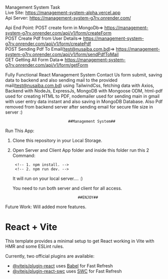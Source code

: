 Management System Task
</br>
Live Site: https://management-system-alpha.vercel.app
</br>
Api Server: https://management-system-g7rv.onrender.com/
</br>

Api End Point:
POST create form in MongoDb=> https://management-system-g7rv.onrender.com/api/v1/form/createForm
</br>
POST Create Pdf from User Details=> https://management-system-g7rv.onrender.com/api/v1/form/createPdf
</br>
POST Sending Pdf To Email(test@nusaiba.com.bd)=> https://management-system-g7rv.onrender.com/api/v1/form/sendPdfToMail
</br>
GET Getting All Form Data=> https://management-system-g7rv.onrender.com/api/v1/form/getForm
</br>

Fully Functional React Management System Contact Us form submit, saving data to backend and also sending mail to the provided mail(test@nusaiba.com.bd) using TailwindCss, fetching data with Axios, Backend with NodeJs, ExpressJs, MongoDB with Mongoose ODM, html-pdf used for creating HTML to PDF, nodemailer used for sending main in gmail with user entry data instant and also saving in MongoDB Database. Also Pdf removed from backend server after sending email for secure file size in server :)
                                
                                ##Management System##

Run This App:
1. Clone this repository in your Local Storage.
2. Open Server and Client App folder and inside this folder run this 2 Command:

        <!-- 1. npm install. -->
        <!-- 2. npm run dev. -->
    It will run on your local server.... :)

    You need to run both server and client for all access.

                                    ##ENJOY##

Future Work: Will added more features.


# React + Vite

This template provides a minimal setup to get React working in Vite with HMR and some ESLint rules.

Currently, two official plugins are available:

- [@vitejs/plugin-react](https://github.com/vitejs/vite-plugin-react/blob/main/packages/plugin-react/README.md) uses [Babel](https://babeljs.io/) for Fast Refresh
- [@vitejs/plugin-react-swc](https://github.com/vitejs/vite-plugin-react-swc) uses [SWC](https://swc.rs/) for Fast Refresh

